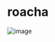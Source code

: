 # roacha

![image](https://user-images.githubusercontent.com/57784077/132718185-e76715d9-bac2-4282-8064-0753adb4a98e.png)
